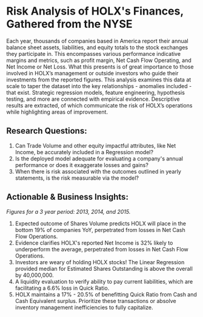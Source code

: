 # Risk Analysis of HOLX's Finances, Gathered from the NYSE
Each year, thousands of companies based in America report their annual balance sheet assets, liabilities, and equity totals to the stock exchanges they participate in. This encompasses various performance indicative margins and metrics, such as profit margin, Net Cash Flow Operating, and Net Income or Net Loss. What this presents is of great importance to those involved in HOLX’s management or outside investors who guide their investments from the reported figures. This analysis examines this data at scale to taper the dataset into the key relationships - anomalies included - that exist. Strategic regression models, feature engineering, hypothesis testing, and more are connected with empirical evidence. Descriptive results are extracted, of which communicate the risk of HOLX’s operations while highlighting areas of improvement.

## Research Questions:
1. Can Trade Volume and other equity impactful attributes, like Net Income, be accurately included in a Regression model?
2. Is the deployed model adequate for evaluating a company's annual performance or does it exaggerate losses and gains?
3. When there is risk associated with the outcomes outlined in yearly statements, is the risk measurable via the model?

## Actionable & Business Insights:
*Figures for a 3 year period: 2013, 2014, and 2015.*
1. Expected outcome of Shares Volume predicts HOLX will place in the bottom 19% of companies YoY, perpetrated from losses in Net Cash Flow Operations.
2. Evidence clarifies HOLX's reported Net Income is 32% likely to underperform the average, perpetrated from losses in Net Cash Flow Operations.
3. Investors are weary of holding HOLX stocks! The Linear Regression provided median for Estimated Shares Outstanding is above the overall by 40,000,000.
4. A liquidity evaluation to verify ability to pay current liabilities, which are facilitating a 6.6% loss in Quick Ratio.
5. HOLX maintains a 17% - 20.5% of benefitting Quick Ratio from Cash and Cash Equivalent surplus. Prioritize these transactions or absolve inventory management inefficiencies to fully capitalize.
